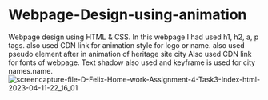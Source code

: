 # Webpage-Design-using-animation
Webpage design using HTML &amp; CSS. In this webpage I had used h1, h2, a, p tags. also used CDN link for animation style for logo or name. also used pseudo element after in animation of heritage site city Also used CDN link for fonts of webpage. Text shadow also used and keyframe is used for city names.name. 
![screencapture-file-D-Felix-Home-work-Assignment-4-Task3-Index-html-2023-04-11-22_16_01](https://user-images.githubusercontent.com/128115106/231232811-e731b4d0-e446-46ba-91f9-fc1340dd4f47.png)
